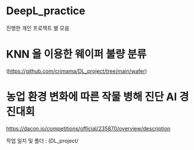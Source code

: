 # DeepL_practice
진행한 개인 프로젝트 별 모음 

# KNN 을 이용한 웨이퍼 불량 분류 
(https://github.com/crimama/DL_project/tree/main/wafer)


# 농업 환경 변화에 따른 작물 병해 진단 AI 경진대회
https://dacon.io/competitions/official/235870/overview/description

작업 일지 및 폴더 : (DL_project/
